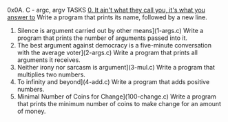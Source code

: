 0x0A. C - argc, argv
TASKS
[0. It ain't what they call you, it's what you answer to](0-whatsmyname.c)
Write a program that prints its name, followed by a new line.
1. Silence is argument carried out by other means](1-args.c)
Write a program that prints the number of arguments passed into it.
2. The best argument against democracy is a five-minute conversation with the average voter](2-args.c)
Write a program that prints all arguments it receives.
3. Neither irony nor sarcasm is argument](3-mul.c)
Write a program that multiplies two numbers.
4. To infinity and beyond](4-add.c)
Write a program that adds positive numbers.
5. Minimal Number of Coins for Change](100-change.c)
Write a program that prints the minimum number of coins to make change for an amount of money.

